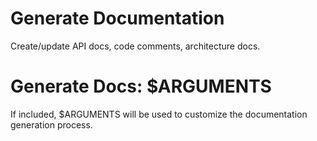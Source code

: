 # Generate Documentation

Create/update API docs, code comments, architecture docs.

# Generate Docs: $ARGUMENTS

If included, $ARGUMENTS will be used to customize the documentation generation process.


